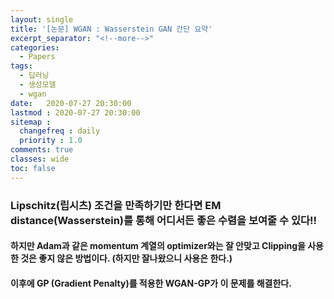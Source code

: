 ```yaml
---
layout: single
title: '[논문] WGAN : Wasserstein GAN 간단 요약'
excerpt_separator: "<!--more-->"
categories:
  - Papers
tags:
  - 딥러닝
  - 생성모델
  - wgan
date:   2020-07-27 20:30:00 
lastmod : 2020-07-27 20:30:00
sitemap :
  changefreq : daily
  priority : 1.0
comments: true  
classes: wide
toc: false  
---
```


### Lipschitz(립시츠) 조건을 만족하기만 한다면 EM distance(Wasserstein)를 통해 어디서든 좋은 수렴을 보여줄 수 있다!!

#### 하지만 Adam과 같은 momentum 계열의 optimizer와는 잘 안맞고 Clipping을 사용한 것은 좋지 않은 방법이다. (하지만 잘나왔으니 사용은 한다.)

#### 이후에 GP (Gradient Penalty)를 적용한 WGAN-GP가 이 문제를 해결한다.